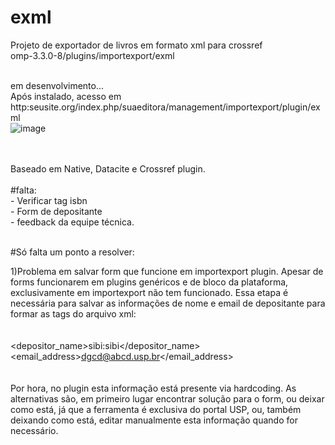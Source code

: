 # exml
Projeto de exportador de livros em formato xml para crossref<br>
omp-3.3.0-8/plugins/importexport/exml<br>

<br>em desenvolvimento...<br>
Após instalado, acesso em http:seusite.org/index.php/suaeditora/management/importexport/plugin/exml<br>
![image](https://github.com/danielsf93/exml/assets/114300053/8b5d63ba-7bc3-4fd9-af85-b52c53b45268)


<br><br>Baseado em Native, Datacite e Crossref plugin.
<br><br> #falta:
<br>- Verificar tag isbn
<br>- Form de depositante
<br>- feedback da equipe técnica.<br><br>

#Só falta um ponto a resolver:<br>

1)Problema em salvar form que funcione em importexport plugin. Apesar de forms funcionarem em plugins genéricos e de bloco da plataforma, exclusivamente em importexport não tem funcionado. Essa etapa é necessária para salvar as informações de nome e email de depositante para formar as tags do arquivo xml:<br><br>
<depositor><br>
  <depositor_name>sibi:sibi</depositor_name><br>
  <email_address>dgcd@abcd.usp.br</email_address><br>
</depositor><br><br>
Por hora, no plugin esta informação está presente via hardcoding. As alternativas são, em primeiro lugar encontrar solução para o form, ou deixar como está, já que a ferramenta é exclusiva do portal USP, ou, também deixando como está, editar manualmente esta informação quando for necessário.<br><br>





